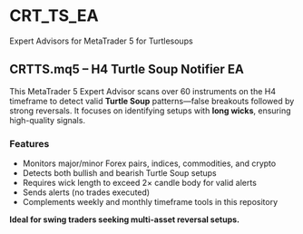 # CRT_TS_EA
Expert Advisors for MetaTrader 5 for Turtlesoups

## CRTTS.mq5 – H4 Turtle Soup Notifier EA

This MetaTrader 5 Expert Advisor scans over 60 instruments on the H4 timeframe to detect valid **Turtle Soup** patterns—false breakouts followed by strong reversals. It focuses on identifying setups with **long wicks**, ensuring high-quality signals.

### Features
- Monitors major/minor Forex pairs, indices, commodities, and crypto
- Detects both bullish and bearish Turtle Soup setups
- Requires wick length to exceed 2× candle body for valid alerts
- Sends alerts (no trades executed)
- Complements weekly and monthly timeframe tools in this repository

**Ideal for swing traders seeking multi-asset reversal setups.**
